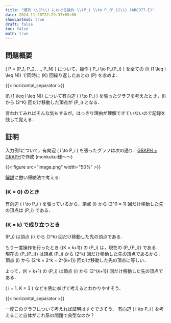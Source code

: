 ```yaml
---
title: "順列 \\(P\\) における操作 \\(P_i \\to P_{P_i}\\) (ABC377-E)"
date: 2024-11-20T22:29:37+09:00
showLastmod: true
draft: false
toc: false
math: true
---
```


## 問題概要
\( P = (P_1, P_2, ..., P_N) \) について，操作 \( P_i \to P_{P_i} \) を全ての \(i\ (1 \leq i \leq N)\) で同時に \(K\) 回繰り返したあとの \(P\) を求めよ．

{{< horizontal_separator >}}

\(i\ (1 \leq i \leq N)\) について有向辺 \( i \to P_i \) を張ったグラフを考えたとき，\(i\) から \(2^K\) 回だけ移動した頂点が \(P_i\) となる．

言われてみればそんな気もするが，はっきり理由が理解できていないので記録を残して覚える．

## 証明
入力例1について，有向辺 \( i \to P_i \) を張ったグラフは次の通り．[GRAPH × GRAPH](https://hello-world-494ec.firebaseapp.com/index.html)で作成 (monkukui様～～)

{{< figure src="image.png" width="50%" >}}

[解説](https://atcoder.jp/contests/abc377/editorial/11238)に倣い帰納法で考える．

### \(K = 0\) のとき
有向辺 \( i \to P_i \) を張っているから，頂点 \(i\) から \(2^0 = 1\) 回だけ移動した先の頂点は \(P_i\) である．

### \(K = k\) で成り立つとき
\(P_i\) は頂点 \(i\) から \(2^k\) 回だけ移動した先の頂点である．

もう一度操作を行ったとき (\(K = k+1\)) の \(P_i\) は，現在の \(P_{P_i}\) である．
現在の \(P_{P_i}\) は頂点 \(P_i\) から \(2^k\) 回だけ移動した先の頂点であるから，頂点 \(i\) から \(2^k + 2^k = 2^{k+1}\) 回だけ移動した先の頂点に等しい．

よって，\(K = k+1\) の \(P_i\) は頂点 \(i\) から \(2^{k+1}\) 回だけ移動した先の頂点である．

\( i = 1, K = 3 \) などを例に挙げて考えるとわかりやすそう．

{{< horizontal_separator >}}

一度このグラフについて考えれば証明はすぐできそう．
有向辺 \( i \to P_i \) を考えること自体がこれ系の問題で典型なのか？
